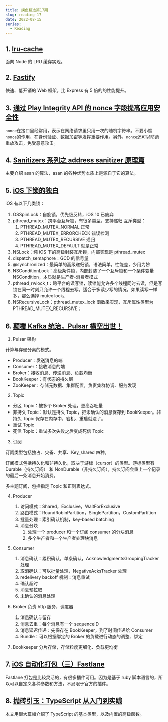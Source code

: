 ```yaml
---
title: 摸鱼精选第17期
slug: reading-17
date: 2022-08-15
series:
  - Reading
---
```


## 1. [lru-cache](https://github.com/isaacs/node-lru-cache)

面向 Node 的 LRU 缓存实现。

## 2. [Fastify](https://github.com/fastify/fastify)

快速、低开销的 Web 框架。比 Express 有 5 倍的的性能提升。

## 3. [通过 Play Integrity API 的 nonce 字段提高应用安全性](https://mp.weixin.qq.com/s/Y8J907aGsA3nP_fxIFC11w)

`nonce`在接口里经常用，表示在网络请求里只用一次的随机字符串。不要小瞧`nonce`的作用，在身份验证、数据加密等发挥重要作用。另外，`nonce`还可以防范重放攻击，免受恶意攻击。

## 4. [Sanitizers 系列之 address sanitizer 原理篇](https://mp.weixin.qq.com/s/1lZNjVshnglNWBNsrxhkhg)

主要介绍 asan 的算法，asan 的各种优势本质上是源自于它的算法。

## 5. [iOS 下锁的独白](https://mp.weixin.qq.com/s/3d365xrDKp7TwwY_htloiA)

iOS 有以下几类锁：

1. OSSpinLock：自旋锁，优先级反转，iOS 10 已废弃
2. pthread_mutex：跨平台互斥锁，有很多类型，支持递归
   互斥类型：
   1. PTHREAD_MUTEX_NORMAL 正常
   2. PTHREAD_MUTEX_ERRORCHECK 错误检测
   3. PTHREAD_MUTEX_RECURSIVE 递归
   4. PTHREAD_MUTEX_DEFAULT 就是正常
3. NSLock：纯 iOS 下的高级封装互斥锁，内部实现是 pthread_mutex
4. dispatch_semaphore：GCD 的信号量
5. @synchronized：最简单的高级递归锁，语法简单，性能差，少用为妙
6. NSConditionLock：高级条件锁，内部封装了一个互斥锁和一个条件变量 NSCondition，本质就是生产者-消费者模式
7. pthread_rwlock_t：跨平台的读写锁，读锁能允许多个线程同时去读，但是写锁在同一时刻只允许一个线程去写。适合于多读少写的情况，如果读写一样多，那么选择 mutex lock。
8. NSRecursiveLock：pthread_mutex_lock 函数来实现，互斥属性类型为 PTHREAD_MUTEX_RECURSIVE；

## 6. [颠覆 Kafka 统治，Pulsar 横空出世！](https://mp.weixin.qq.com/s/JDy5YoUZZyZ5Dx2BA_pWGA)

1. Pulsar 架构

计算与存储分离的模式。

- Producer：发送消息的端
- Consumer：接收消息的端
- Broker：接收消息、传递消息、负载均衡
- BookKeeper：有状态的持久层
- ZooKeeper：存储元数据、集群配置，负责集群协调、服务发现

2. Topic

- 分区 Topic：被多个 Broker 处理，更高吞吐量
- 非持久 Topic：默认是持久 Topic，把未确认的消息保存到 BookKeeper。非持久 Topic 保存在内存中，宕机、重启就没了。
- 重试 Topic
- 死信 Topic：重试多次失败之后变成死信 Topic

3. 订阅

订阅类型包括独占、灾备、共享、Key_shared 四种。

订阅模式包括持久化和非持久化，取决于游标（cursor）的类型。游标类型有 Durable（持久订阅） 和 NonDurable（非持久订阅），持久订阅会重上一个记录的最后一条消息开始消费。

多主题订阅，包括指定 Topic 和正则表达式。

4. Producer

   1. 访问模式：Shared，Exclusive，WaitForExclusive
   2. 路由模式：RoundRobinPartition，SinglePartition，CustomPartition
   3. 批量处理：索引确认机制，key-based batching
   4. 消息分块
      1. 处理一个 producer 和一个订阅 consumer 的分块消息
      2. 多个生产者和一个生产者处理块消息

5. Consumer

   1. 消息确认：累积确认，单条确认，AcknowledgmentsGroupingTracker 处理
   2. 取消确认：可以批量处理，NegativeAcksTracker 处理
   3. redelivery backoff 机制：消息重试
   4. 确认超时
   5. 消息预拉取
   6. 未确认的消息处理

6. Broker
   负责 http 服务，调度器

   1. 消息确认与留存
   2. 消息去重：每个消息有一个 sequenceID
   3. 消息延迟传递：先保存在 BookKeeper，到了时间传递给 Consumer
   4. Bundle：可以根据绑定的 Broker 的负载进行动态的调整、绑定

7. Bookkeeper
   分片存储，存储粒度更细化、负载更均衡

## 7. [iOS 自动化打包（三）Fastlane](https://mp.weixin.qq.com/s?__biz=Mzg2NjI0NTQ2OQ==&mid=2247485568&idx=1&sn=5d84d046cbbbcfb49e7953ea264ba01c&chksm=ce4c86b2f93b0fa449a961fd56d52926fad61c2001b29c283dc6cf64317affe55fc2b279d9a4&scene=178&cur_album_id=2353161440247054338#rd)

Fastlane 打包是比较灵活的，有很多插件可用。因为是基于 ruby 脚本语言的，所以可以自定义各种参数和方法，不局限于官方的插件。

## 8. [抛砖引玉：TypeScript 从入门到实践](https://mp.weixin.qq.com/s/owtE_7PVLyz5XqwGofaTZg)

本文用很大篇幅介绍了 TypeScript 的基本类型，以及内置的高级函数。
